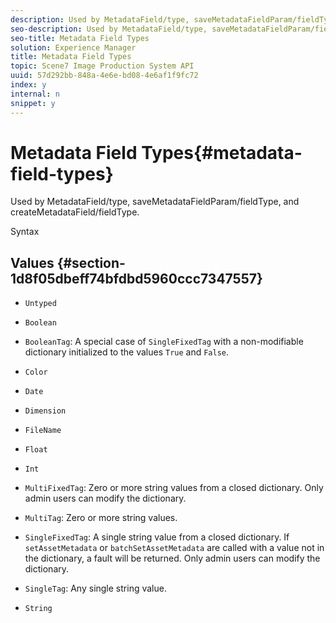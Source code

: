 ```yaml
---
description: Used by MetadataField/type, saveMetadataFieldParam/fieldType, and createMetadataField/fieldType.
seo-description: Used by MetadataField/type, saveMetadataFieldParam/fieldType, and createMetadataField/fieldType.
seo-title: Metadata Field Types
solution: Experience Manager
title: Metadata Field Types
topic: Scene7 Image Production System API
uuid: 57d292bb-848a-4e6e-bd08-4e6af1f9fc72
index: y
internal: n
snippet: y
---
```


# Metadata Field Types{#metadata-field-types}

Used by MetadataField/type, saveMetadataFieldParam/fieldType, and createMetadataField/fieldType.

 Syntax 

## Values {#section-1d8f05dbeff74bfdbd5960ccc7347557}

* `Untyped` 
* `Boolean` 
* `BooleanTag`: A special case of `SingleFixedTag` with a non-modifiable dictionary initialized to the values `True` and `False`. 

* `Color` 
* `Date` 
* `Dimension` 
* `FileName` 
* `Float` 
* `Int` 
* `MultiFixedTag`: Zero or more string values from a closed dictionary. Only admin users can modify the dictionary. 
* `MultiTag`: Zero or more string values. 
* `SingleFixedTag`: A single string value from a closed dictionary. If `setAssetMetadata` or `batchSetAssetMetadata` are called with a value not in the dictionary, a fault will be returned. Only admin users can modify the dictionary. 

* `SingleTag`: Any single string value. 
* `String`

